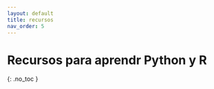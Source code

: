```yaml
---
layout: default
title: recursos
nav_order: 5
---
```


# Recursos para aprendr Python y R
{: .no_toc }


